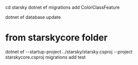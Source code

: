 
cd starsky
dotnet ef migrations add ColorClassFeature

dotnet ef database update


# from starskycore folder
dotnet ef --startup-project ../starsky/starsky.csproj --project starskycore.csproj migrations add test
